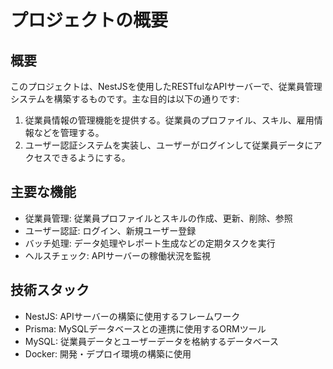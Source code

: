 # プロジェクトの概要

## 概要

このプロジェクトは、NestJSを使用したRESTfulなAPIサーバーで、従業員管理システムを構築するものです。主な目的は以下の通りです:

1. 従業員情報の管理機能を提供する。従業員のプロファイル、スキル、雇用情報などを管理する。
2. ユーザー認証システムを実装し、ユーザーがログインして従業員データにアクセスできるようにする。

## 主要な機能

- 従業員管理: 従業員プロファイルとスキルの作成、更新、削除、参照
- ユーザー認証: ログイン、新規ユーザー登録
- バッチ処理: データ処理やレポート生成などの定期タスクを実行
- ヘルスチェック: APIサーバーの稼働状況を監視

## 技術スタック

- NestJS: APIサーバーの構築に使用するフレームワーク
- Prisma: MySQLデータベースとの連携に使用するORMツール
- MySQL: 従業員データとユーザーデータを格納するデータベース
- Docker: 開発・デプロイ環境の構築に使用
